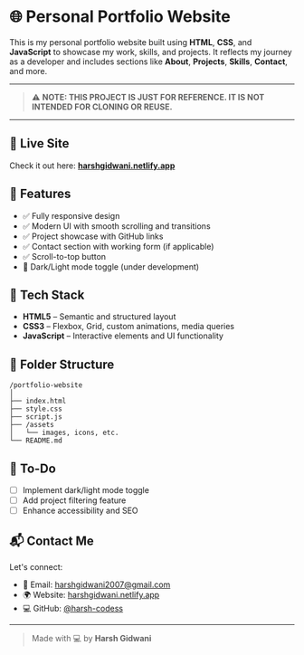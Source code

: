 

# 🌐 Personal Portfolio Website

This is my personal portfolio website built using **HTML**, **CSS**, and **JavaScript** to showcase my work, skills, and projects. It reflects my journey as a developer and includes sections like **About**, **Projects**, **Skills**, **Contact**, and more.

---

> ⚠️ **NOTE: THIS PROJECT IS JUST FOR REFERENCE. IT IS NOT INTENDED FOR CLONING OR REUSE.**

---

## 🔗 Live Site

Check it out here: [**harshgidwani.netlify.app**](https://harshgidwani.netlify.app)

## 📂 Features

- ✅ Fully responsive design  
- ✅ Modern UI with smooth scrolling and transitions  
- ✅ Project showcase with GitHub links  
- ✅ Contact section with working form (if applicable)  
- ✅ Scroll-to-top button  
- 🚧 Dark/Light mode toggle (under development)

## 🚀 Tech Stack

- **HTML5** – Semantic and structured layout  
- **CSS3** – Flexbox, Grid, custom animations, media queries  
- **JavaScript** – Interactive elements and UI functionality  

## 📁 Folder Structure

```
/portfolio-website
│
├── index.html
├── style.css
├── script.js
├── /assets
│   └── images, icons, etc.
└── README.md
```

## 🧠 To-Do

- [ ] Implement dark/light mode toggle  
- [ ] Add project filtering feature  
- [ ] Enhance accessibility and SEO  

## 📬 Contact Me

Let's connect:

- 📧 Email: harshgidwani2007@gmail.com  
- 🌍 Website: [harshgidwani.netlify.app](https://harshgidwani.netlify.app)  
- 💻 GitHub: [@harsh-codess](https://github.com/harsh-codess)  

---

> Made with 💻 by **Harsh Gidwani**


